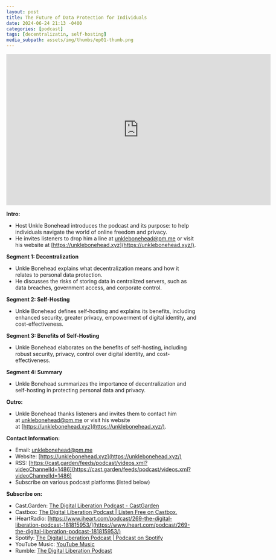 ```yaml
---
layout: post
title: The Future of Data Protection for Individuals
date: 2024-06-24 21:13 -0400
categories: [podcast]
tags: [decentralizatin, self-hosting]
media_subpath: assets/img/thumbs/ep01-thumb.png
---
```

<iframe title="TDLP - The Future of Data Protection for Individuals" width="700" height="400" src="https://cast.garden/videos/embed/99dc1dfb-1408-4e14-8ba6-f5cc92d1ad74" frameborder="0" allowfullscreen="" sandbox="allow-same-origin allow-scripts allow-popups"></iframe>

**Intro:**

- Host Unkle Bonehead introduces the podcast and its purpose: to help individuals navigate the world of online freedom and privacy.
- He invites listeners to drop him a line at [unklebonehead@pm.me](mailto:unklebonehead@pm.me) or visit his website at [https://unklebonehead.xyz](https://unklebonehead.xyz/).

**Segment 1: Decentralization**

- Unkle Bonehead explains what decentralization means and how it relates to personal data protection.
- He discusses the risks of storing data in centralized servers, such as data breaches, government access, and corporate control.

**Segment 2: Self-Hosting**

- Unkle Bonehead defines self-hosting and explains its benefits, including enhanced security, greater privacy, empowerment of digital identity, and cost-effectiveness.

**Segment 3: Benefits of Self-Hosting**

- Unkle Bonehead elaborates on the benefits of self-hosting, including robust security, privacy, control over digital identity, and cost-effectiveness.

**Segment 4: Summary**

- Unkle Bonehead summarizes the importance of decentralization and self-hosting in protecting personal data and privacy.

**Outro:**

- Unkle Bonehead thanks listeners and invites them to contact him at [unklebonehead@pm.me](mailto:unklebonehead@pm.me) or visit his website at [https://unklebonehead.xyz](https://unklebonehead.xyz/).

**Contact Information:**

- Email: [unklebonehead@pm.me](mailto:unklebonehead@pm.me)
- Website: [https://unklebonehead.xyz](https://unklebonehead.xyz/)
- RSS: [https://cast.garden/feeds/podcast/videos.xml?videoChannelId=1486](https://cast.garden/feeds/podcast/videos.xml?videoChannelId=1486)
- Subscribe on various podcast platforms (listed below)

**Subscribe on:**

- Cast.Garden: [The Digital Liberation Podcast - CastGarden](https://cast.garden/c/tdlp/videos)
- Castbox: [The Digital Liberation Podcast | Listen Free on Castbox.](https://castbox.fm/channel/id6173552?country=us)
- iHeartRadio: [https://www.iheart.com/podcast/269-the-digital-liberation-podcast-181815953/](https://www.iheart.com/podcast/269-the-digital-liberation-podcast-181815953/)
- Spotify: [The Digital Liberation Podcast | Podcast on Spotify](https://open.spotify.com/show/4yxDoFR5fQTS80yh6a4b5j?si=c1e7b4f2e749410d)
- YouTube Music: [YouTube Music](https://music.youtube.com/playlist?list=PLUPAXYGZjvmZQ0YlWMEVn7b03nEw7vsdb&si=cMomELp1u3X1tP5V)
- Rumble: [The Digital Liberation Podcast](https://rumble.com/c/c-6360101)